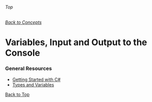 ###### Top
###### [Back to Concepts](./README.md)
# Variables, Input and Output to the Console

### General Resources 
- [Getting Started with C#](https://docs.microsoft.com/en-us/dotnet/csharp/tour-of-csharp/)
- [Types and Variables](https://docs.microsoft.com/en-us/dotnet/csharp/tour-of-csharp/types-and-variables)

[Back to Top](#Top)
